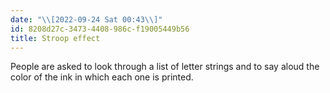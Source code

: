 ```yaml
---
date: "\\[2022-09-24 Sat 00:43\\]"
id: 8208d27c-3473-4408-986c-f19005449b56
title: Stroop effect
---
```


People are asked to look through a list of letter strings and to say aloud the color of the ink in which each one is printed.
